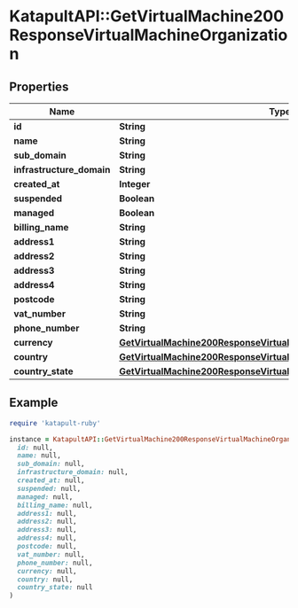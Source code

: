 # KatapultAPI::GetVirtualMachine200ResponseVirtualMachineOrganization

## Properties

| Name | Type | Description | Notes |
| ---- | ---- | ----------- | ----- |
| **id** | **String** |  | [optional] |
| **name** | **String** |  | [optional] |
| **sub_domain** | **String** |  | [optional] |
| **infrastructure_domain** | **String** |  | [optional] |
| **created_at** | **Integer** |  | [optional] |
| **suspended** | **Boolean** |  | [optional] |
| **managed** | **Boolean** |  | [optional] |
| **billing_name** | **String** |  | [optional] |
| **address1** | **String** |  | [optional] |
| **address2** | **String** |  | [optional] |
| **address3** | **String** |  | [optional] |
| **address4** | **String** |  | [optional] |
| **postcode** | **String** |  | [optional] |
| **vat_number** | **String** |  | [optional] |
| **phone_number** | **String** |  | [optional] |
| **currency** | [**GetVirtualMachine200ResponseVirtualMachineOrganizationCurrency**](GetVirtualMachine200ResponseVirtualMachineOrganizationCurrency.md) |  | [optional] |
| **country** | [**GetVirtualMachine200ResponseVirtualMachineOrganizationCountry**](GetVirtualMachine200ResponseVirtualMachineOrganizationCountry.md) |  | [optional] |
| **country_state** | [**GetVirtualMachine200ResponseVirtualMachineOrganizationCountryState**](GetVirtualMachine200ResponseVirtualMachineOrganizationCountryState.md) |  | [optional] |

## Example

```ruby
require 'katapult-ruby'

instance = KatapultAPI::GetVirtualMachine200ResponseVirtualMachineOrganization.new(
  id: null,
  name: null,
  sub_domain: null,
  infrastructure_domain: null,
  created_at: null,
  suspended: null,
  managed: null,
  billing_name: null,
  address1: null,
  address2: null,
  address3: null,
  address4: null,
  postcode: null,
  vat_number: null,
  phone_number: null,
  currency: null,
  country: null,
  country_state: null
)
```

